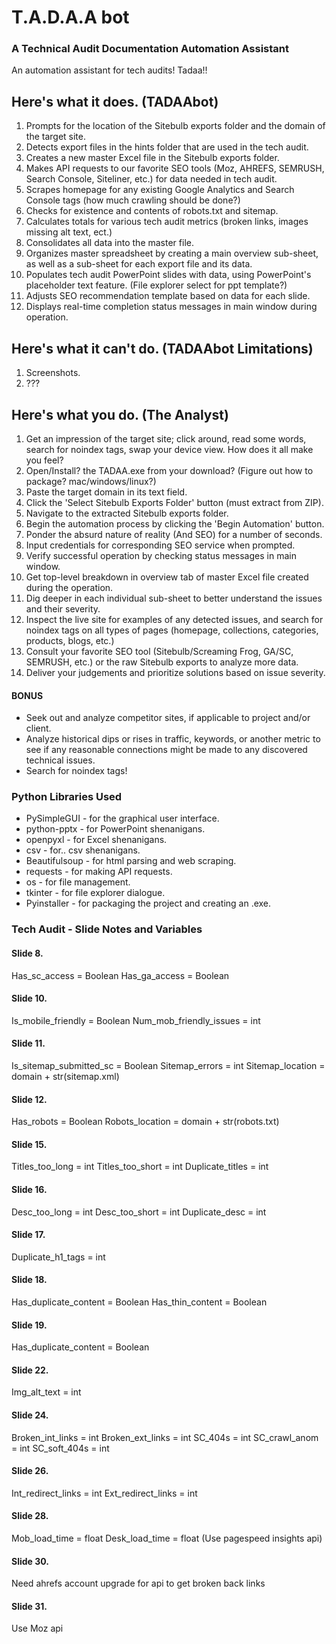 # T.A.D.A.A bot

 ### A Technical Audit Documentation Automation Assistant
 
An automation assistant for tech audits! Tadaa!!

## Here's what it does. (TADAAbot)
1. Prompts for the location of the Sitebulb exports folder and the domain of the target site. 
2. Detects export files in the hints folder that are used in the tech audit.
3. Creates a new master Excel file in the Sitebulb exports folder.
4. Makes API requests to our favorite SEO tools (Moz, AHREFS, SEMRUSH, Search Console, Siteliner, etc.) for data needed in tech audit.
5. Scrapes homepage for any existing Google Analytics and Search Console tags (how much crawling should be done?)
6. Checks for existence and contents of robots.txt and sitemap.
7. Calculates totals for various tech audit metrics (broken links, images missing alt text, ect.)
8. Consolidates all data into the master file.
9. Organizes master spreadsheet by creating a main overview sub-sheet, as well as a sub-sheet for each export file and its data.
10. Populates tech audit PowerPoint slides with data, using PowerPoint's placeholder text feature. (File explorer select for ppt template?)
11. Adjusts SEO recommendation template based on data for each slide.
12. Displays real-time completion status messages in main window during operation. 

## Here's what it can't do. (TADAAbot Limitations)
1. Screenshots.
2. ???


## Here's what you do. (The Analyst)
1. Get an impression of the target site; click around, read some words, search for noindex tags, swap your device view. How does it all make you feel?
2. Open/Install? the TADAA.exe from your download? (Figure out how to package? mac/windows/linux?)
3. Paste the target domain in its text field.
4. Click the 'Select Sitebulb Exports Folder' button (must extract from ZIP).
5. Navigate to the extracted Sitebulb exports folder.
6. Begin the automation process by clicking the 'Begin Automation' button.
7. Ponder the absurd nature of reality (And SEO) for a number of seconds.
8. Input credentials for corresponding SEO service when prompted.
9. Verify successful operation by checking status messages in main window.
10. Get top-level breakdown in overview tab of master Excel file created during the operation.
11. Dig deeper in each individual sub-sheet to better understand the issues and their severity.
12. Inspect the live site for examples of any detected issues, and search for noindex tags on all types of pages (homepage, collections, categories, products, blogs, etc.)
13. Consult your favorite SEO tool (Sitebulb/Screaming Frog, GA/SC, SEMRUSH, etc.) or the raw Sitebulb exports to analyze more data.
14. Deliver your judgements and prioritize solutions based on issue severity.


#### BONUS
- Seek out and analyze competitor sites, if applicable to project and/or client.
- Analyze historical dips or rises in traffic, keywords, or another metric to see if any reasonable connections might be made to any discovered technical issues.
- Search for noindex tags!


### Python Libraries Used
- PySimpleGUI - for the graphical user interface.
- python-pptx - for PowerPoint shenanigans.
- openpyxl - for Excel shenanigans.
- csv - for.. csv shenanigans.
- Beautifulsoup - for html parsing and web scraping.
- requests - for making API requests.
- os - for file management.
- tkinter - for file explorer dialogue.
- Pyinstaller - for packaging the project and creating an .exe.

### Tech Audit - Slide Notes and Variables
#### Slide 8.
Has_sc_access = Boolean
Has_ga_access = Boolean

#### Slide 10.
Is_mobile_friendly = Boolean
Num_mob_friendly_issues = int

#### Slide 11.
Is_sitemap_submitted_sc = Boolean
Sitemap_errors = int
Sitemap_location = domain + str(sitemap.xml)

#### Slide 12.
Has_robots = Boolean
Robots_location = domain + str(robots.txt)

#### Slide 15.
Titles_too_long = int
Titles_too_short = int
Duplicate_titles = int

#### Slide 16.
Desc_too_long = int
Desc_too_short = int
Duplicate_desc = int

#### Slide 17.
Duplicate_h1_tags = int

#### Slide 18.
Has_duplicate_content = Boolean
Has_thin_content = Boolean

#### Slide 19.
Has_duplicate_content = Boolean

#### Slide 22.
Img_alt_text = int

#### Slide 24.
Broken_int_links = int
Broken_ext_links = int
SC_404s = int
SC_crawl_anom = int
SC_soft_404s = int

#### Slide 26.
Int_redirect_links = int
Ext_redirect_links = int

#### Slide 28.
Mob_load_time = float
Desk_load_time = float
(Use pagespeed insights api)

#### Slide 30.
Need ahrefs account upgrade for api to get broken back links

#### Slide 31.
Use Moz api
